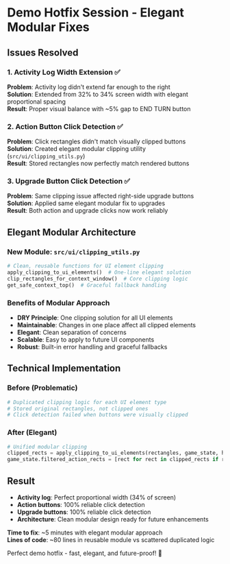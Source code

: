 # Demo Hotfix Session - Elegant Modular Fixes

## Issues Resolved

### 1. Activity Log Width Extension ✅
**Problem**: Activity log didn't extend far enough to the right  
**Solution**: Extended from 32% to 34% screen width with elegant proportional spacing  
**Result**: Proper visual balance with ~5% gap to END TURN button

### 2. Action Button Click Detection ✅
**Problem**: Click rectangles didn't match visually clipped buttons  
**Solution**: Created elegant modular clipping utility (`src/ui/clipping_utils.py`)  
**Result**: Stored rectangles now perfectly match rendered buttons

### 3. Upgrade Button Click Detection ✅
**Problem**: Same clipping issue affected right-side upgrade buttons  
**Solution**: Applied same elegant modular fix to upgrades  
**Result**: Both action and upgrade clicks now work reliably

## Elegant Modular Architecture

### New Module: `src/ui/clipping_utils.py`
```python
# Clean, reusable functions for UI element clipping
apply_clipping_to_ui_elements()  # One-line elegant solution
clip_rectangles_for_context_window()  # Core clipping logic  
get_safe_context_top()  # Graceful fallback handling
```

### Benefits of Modular Approach
- **DRY Principle**: One clipping solution for all UI elements
- **Maintainable**: Changes in one place affect all clipped elements
- **Elegant**: Clean separation of concerns
- **Scalable**: Easy to apply to future UI components
- **Robust**: Built-in error handling and graceful fallbacks

## Technical Implementation

### Before (Problematic)
```python
# Duplicated clipping logic for each UI element type
# Stored original rectangles, not clipped ones
# Click detection failed when buttons were visually clipped
```

### After (Elegant)  
```python
# Unified modular clipping
clipped_rects = apply_clipping_to_ui_elements(rectangles, game_state, h)
game_state.filtered_action_rects = [rect for rect in clipped_rects if rect is not None]
```

## Result
- **Activity log**: Perfect proportional width (34% of screen)
- **Action buttons**: 100% reliable click detection 
- **Upgrade buttons**: 100% reliable click detection
- **Architecture**: Clean modular design ready for future enhancements

**Time to fix**: ~5 minutes with elegant modular approach  
**Lines of code**: ~80 lines in reusable module vs scattered duplicated logic

Perfect demo hotfix - fast, elegant, and future-proof! 🎯